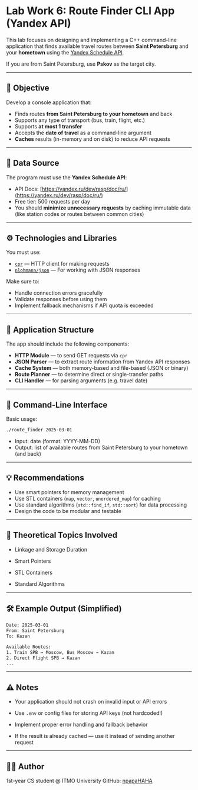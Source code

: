 # Lab Work 6: Route Finder CLI App (Yandex API)

This lab focuses on designing and implementing a C++ command-line application that finds available travel routes between **Saint Petersburg** and your **hometown** using the [Yandex Schedule API](https://yandex.ru/dev/rasp/doc/ru/).

If you are from Saint Petersburg, use **Pskov** as the target city.

---

## 🎯 Objective

Develop a console application that:
- Finds routes **from Saint Petersburg to your hometown** and back
- Supports any type of transport (bus, train, flight, etc.)
- Supports **at most 1 transfer**
- Accepts the **date of travel** as a command-line argument
- **Caches** results (in-memory and on disk) to reduce API requests

---

## 📡 Data Source

The program must use the **Yandex Schedule API**:

- API Docs: [https://yandex.ru/dev/rasp/doc/ru/](https://yandex.ru/dev/rasp/doc/ru/)
- Free tier: 500 requests per day
- You should **minimize unnecessary requests** by caching immutable data (like station codes or routes between common cities)

---

## ⚙️ Technologies and Libraries

You must use:

- [`cpr`](https://github.com/libcpr/cpr) — HTTP client for making requests
- [`nlohmann/json`](https://github.com/nlohmann/json) — For working with JSON responses

Make sure to:
- Handle connection errors gracefully
- Validate responses before using them
- Implement fallback mechanisms if API quota is exceeded

---

## 🧱 Application Structure

The app should include the following components:

- **HTTP Module** — to send GET requests via `cpr`
- **JSON Parser** — to extract route information from Yandex API responses
- **Cache System** — both memory-based and file-based (JSON or binary)
- **Route Planner** — to determine direct or single-transfer paths
- **CLI Handler** — for parsing arguments (e.g. travel date)

---

## 🧾 Command-Line Interface

Basic usage:

```bash
./route_finder 2025-03-01
```
- Input: date (format: YYYY-MM-DD)
- Output: list of available routes from Saint Petersburg to your hometown (and back)
---

## 💡 Recommendations
- Use smart pointers for memory management
- Use STL containers (`map`, `vector`, `unordered_map`) for caching
- Use standard algorithms (`std::find_if`, `std::sort`) for data processing
- Design the code to be modular and testable

---

## 🧠 Theoretical Topics Involved
- Linkage and Storage Duration

- Smart Pointers

- STL Containers

- Standard Algorithms

---

## 🛠 Example Output (Simplified)

```bash
Date: 2025-03-01
From: Saint Petersburg
To: Kazan

Available Routes:
1. Train SPB → Moscow, Bus Moscow → Kazan
2. Direct Flight SPB → Kazan
...
```
---

## ⚠️ Notes
- Your application should not crash on invalid input or API errors

- Use `.env` or config files for storing API keys (not hardcoded!)

- Implement proper error handling and fallback behavior

- If the result is already cached — use it instead of sending another request
---

## 👨‍💻 Author
1st-year CS student @ ITMO University
GitHub: [npapaHAHA](https://github.com/npapaHAHA)





























